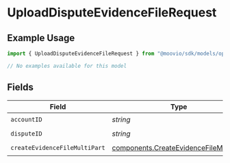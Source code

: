 # UploadDisputeEvidenceFileRequest

## Example Usage

```typescript
import { UploadDisputeEvidenceFileRequest } from "@moovio/sdk/models/operations";

// No examples available for this model
```

## Fields

| Field                                                                                            | Type                                                                                             | Required                                                                                         | Description                                                                                      |
| ------------------------------------------------------------------------------------------------ | ------------------------------------------------------------------------------------------------ | ------------------------------------------------------------------------------------------------ | ------------------------------------------------------------------------------------------------ |
| `accountID`                                                                                      | *string*                                                                                         | :heavy_check_mark:                                                                               | N/A                                                                                              |
| `disputeID`                                                                                      | *string*                                                                                         | :heavy_check_mark:                                                                               | N/A                                                                                              |
| `createEvidenceFileMultiPart`                                                                    | [components.CreateEvidenceFileMultiPart](../../models/components/createevidencefilemultipart.md) | :heavy_check_mark:                                                                               | N/A                                                                                              |